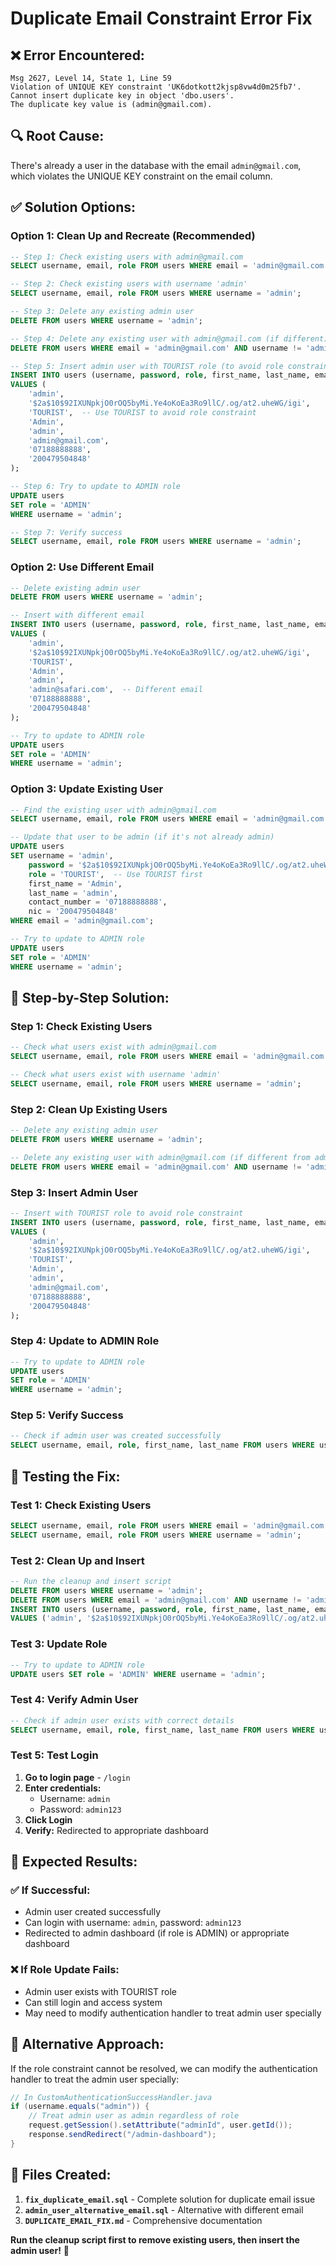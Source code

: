# Duplicate Email Constraint Error Fix

## ❌ **Error Encountered:**
```
Msg 2627, Level 14, State 1, Line 59
Violation of UNIQUE KEY constraint 'UK6dotkott2kjsp8vw4d0m25fb7'. 
Cannot insert duplicate key in object 'dbo.users'. 
The duplicate key value is (admin@gmail.com).
```

## 🔍 **Root Cause:**
There's already a user in the database with the email `admin@gmail.com`, which violates the UNIQUE KEY constraint on the email column.

## ✅ **Solution Options:**

### **Option 1: Clean Up and Recreate (Recommended)**
```sql
-- Step 1: Check existing users with admin@gmail.com
SELECT username, email, role FROM users WHERE email = 'admin@gmail.com';

-- Step 2: Check existing users with username 'admin'
SELECT username, email, role FROM users WHERE username = 'admin';

-- Step 3: Delete any existing admin user
DELETE FROM users WHERE username = 'admin';

-- Step 4: Delete any existing user with admin@gmail.com (if different)
DELETE FROM users WHERE email = 'admin@gmail.com' AND username != 'admin';

-- Step 5: Insert admin user with TOURIST role (to avoid role constraint)
INSERT INTO users (username, password, role, first_name, last_name, email, contact_number, nic) 
VALUES (
    'admin', 
    '$2a$10$92IXUNpkjO0rOQ5byMi.Ye4oKoEa3Ro9llC/.og/at2.uheWG/igi', 
    'TOURIST',  -- Use TOURIST to avoid role constraint
    'Admin', 
    'admin', 
    'admin@gmail.com', 
    '07188888888', 
    '200479504848'
);

-- Step 6: Try to update to ADMIN role
UPDATE users 
SET role = 'ADMIN' 
WHERE username = 'admin';

-- Step 7: Verify success
SELECT username, email, role FROM users WHERE username = 'admin';
```

### **Option 2: Use Different Email**
```sql
-- Delete existing admin user
DELETE FROM users WHERE username = 'admin';

-- Insert with different email
INSERT INTO users (username, password, role, first_name, last_name, email, contact_number, nic) 
VALUES (
    'admin', 
    '$2a$10$92IXUNpkjO0rOQ5byMi.Ye4oKoEa3Ro9llC/.og/at2.uheWG/igi', 
    'TOURIST', 
    'Admin', 
    'admin', 
    'admin@safari.com',  -- Different email
    '07188888888', 
    '200479504848'
);

-- Try to update to ADMIN role
UPDATE users 
SET role = 'ADMIN' 
WHERE username = 'admin';
```

### **Option 3: Update Existing User**
```sql
-- Find the existing user with admin@gmail.com
SELECT username, email, role FROM users WHERE email = 'admin@gmail.com';

-- Update that user to be admin (if it's not already admin)
UPDATE users 
SET username = 'admin',
    password = '$2a$10$92IXUNpkjO0rOQ5byMi.Ye4oKoEa3Ro9llC/.og/at2.uheWG/igi',
    role = 'TOURIST',  -- Use TOURIST first
    first_name = 'Admin',
    last_name = 'admin',
    contact_number = '07188888888',
    nic = '200479504848'
WHERE email = 'admin@gmail.com';

-- Try to update to ADMIN role
UPDATE users 
SET role = 'ADMIN' 
WHERE username = 'admin';
```

## 🎯 **Step-by-Step Solution:**

### **Step 1: Check Existing Users**
```sql
-- Check what users exist with admin@gmail.com
SELECT username, email, role FROM users WHERE email = 'admin@gmail.com';

-- Check what users exist with username 'admin'
SELECT username, email, role FROM users WHERE username = 'admin';
```

### **Step 2: Clean Up Existing Users**
```sql
-- Delete any existing admin user
DELETE FROM users WHERE username = 'admin';

-- Delete any existing user with admin@gmail.com (if different from admin)
DELETE FROM users WHERE email = 'admin@gmail.com' AND username != 'admin';
```

### **Step 3: Insert Admin User**
```sql
-- Insert with TOURIST role to avoid role constraint
INSERT INTO users (username, password, role, first_name, last_name, email, contact_number, nic) 
VALUES (
    'admin', 
    '$2a$10$92IXUNpkjO0rOQ5byMi.Ye4oKoEa3Ro9llC/.og/at2.uheWG/igi', 
    'TOURIST', 
    'Admin', 
    'admin', 
    'admin@gmail.com', 
    '07188888888', 
    '200479504848'
);
```

### **Step 4: Update to ADMIN Role**
```sql
-- Try to update to ADMIN role
UPDATE users 
SET role = 'ADMIN' 
WHERE username = 'admin';
```

### **Step 5: Verify Success**
```sql
-- Check if admin user was created successfully
SELECT username, email, role, first_name, last_name FROM users WHERE username = 'admin';
```

## 🧪 **Testing the Fix:**

### **Test 1: Check Existing Users**
```sql
SELECT username, email, role FROM users WHERE email = 'admin@gmail.com';
SELECT username, email, role FROM users WHERE username = 'admin';
```

### **Test 2: Clean Up and Insert**
```sql
-- Run the cleanup and insert script
DELETE FROM users WHERE username = 'admin';
DELETE FROM users WHERE email = 'admin@gmail.com' AND username != 'admin';
INSERT INTO users (username, password, role, first_name, last_name, email, contact_number, nic) 
VALUES ('admin', '$2a$10$92IXUNpkjO0rOQ5byMi.Ye4oKoEa3Ro9llC/.og/at2.uheWG/igi', 'TOURIST', 'Admin', 'admin', 'admin@gmail.com', '07188888888', '200479504848');
```

### **Test 3: Update Role**
```sql
-- Try to update to ADMIN role
UPDATE users SET role = 'ADMIN' WHERE username = 'admin';
```

### **Test 4: Verify Admin User**
```sql
-- Check if admin user exists with correct details
SELECT username, email, role, first_name, last_name FROM users WHERE username = 'admin';
```

### **Test 5: Test Login**
1. **Go to login page** - `/login`
2. **Enter credentials:**
   - Username: `admin`
   - Password: `admin123`
3. **Click Login**
4. **Verify:** Redirected to appropriate dashboard

## 🎉 **Expected Results:**

### **✅ If Successful:**
- Admin user created successfully
- Can login with username: `admin`, password: `admin123`
- Redirected to admin dashboard (if role is ADMIN) or appropriate dashboard

### **❌ If Role Update Fails:**
- Admin user exists with TOURIST role
- Can still login and access system
- May need to modify authentication handler to treat admin user specially

## 🚀 **Alternative Approach:**

If the role constraint cannot be resolved, we can modify the authentication handler to treat the admin user specially:

```java
// In CustomAuthenticationSuccessHandler.java
if (username.equals("admin")) {
    // Treat admin user as admin regardless of role
    request.getSession().setAttribute("adminId", user.getId());
    response.sendRedirect("/admin-dashboard");
}
```

## 📝 **Files Created:**

1. **`fix_duplicate_email.sql`** - Complete solution for duplicate email issue
2. **`admin_user_alternative_email.sql`** - Alternative with different email
3. **`DUPLICATE_EMAIL_FIX.md`** - Comprehensive documentation

**Run the cleanup script first to remove existing users, then insert the admin user!** 🎉





